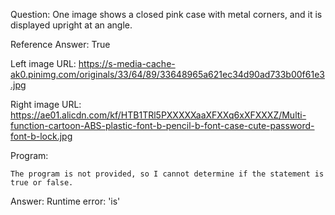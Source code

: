 Question: One image shows a closed pink case with metal corners, and it is displayed upright at an angle.

Reference Answer: True

Left image URL: https://s-media-cache-ak0.pinimg.com/originals/33/64/89/33648965a621ec34d90ad733b00f61e3.jpg

Right image URL: https://ae01.alicdn.com/kf/HTB1TRl5PXXXXXaaXFXXq6xXFXXXZ/Multi-function-cartoon-ABS-plastic-font-b-pencil-b-font-case-cute-password-font-b-lock.jpg

Program:

```
The program is not provided, so I cannot determine if the statement is true or false.
```
Answer: Runtime error: 'is'


